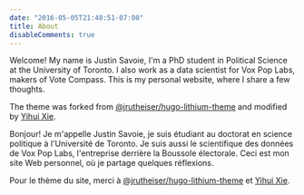 ```yaml
---
date: "2016-05-05T21:48:51-07:00"
title: About
disableComments: true
---
```


Welcome! My name is Justin Savoie, I'm a PhD student in Political Science at the University of Toronto. I also work as a data scientist for Vox Pop Labs, makers of Vote Compass. This is my personal website, where I share a few thoughts.

The theme was forked from [@jrutheiser/hugo-lithium-theme](https://github.com/jrutheiser/hugo-lithium-theme) and modified by [Yihui Xie](https://github.com/yihui/hugo-lithium).

Bonjour! Je m'appelle Justin Savoie, je suis étudiant au doctorat en science politique à l'Université de Toronto. Je suis aussi le scientifique des données de Vox Pop Labs, l'entreprise derrière la Boussole électorale. Ceci est mon site Web personnel, où je partage quelques réflexions.

Pour le thème du site, merci à [@jrutheiser/hugo-lithium-theme](https://github.com/jrutheiser/hugo-lithium-theme) et [Yihui Xie](https://github.com/yihui/hugo-lithium).

